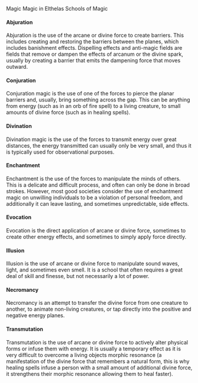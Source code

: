 Magic
Magic in Elthelas
Schools of Magic
        <h4>Abjuration</h4>
        <p>
          Abjuration is the use of the arcane or divine force to create barriers. This includes creating and restoring the barriers between the planes, which includes banishment effects.  Dispelling effects and anti-magic fields are fields that remove or dampen the effects of arcanum or the divine spark, usually by creating a barrier that emits the dampening force that moves outward.
        </p>
        <h4>Conjuration</h4>
        <p>
          Conjuration magic is the use of one of the forces to pierce the planar barriers and, usually, bring something across the gap. This can be anything from energy (such as in an orb of fire spell) to a living creature, to small amounts of divine force (such as in healing spells).
        </p>
        <h4>Divination</h4>
        <p>
          Divination magic is the use of the forces to transmit energy over great distances, the energy transmitted can usually only be very small, and thus it is typically used for observational purposes.
        </p>
        <h4>Enchantment</h4>
        <p>
          Enchantment is the use of the forces to manipulate the minds of others.  This is a delicate and difficult process, and often can only be done in broad strokes.  However, most good societies consider the use of enchantment magic on unwilling individuals to be a violation of personal freedom, and additionally it can leave lasting, and sometimes unpredictable, side effects.
        </p>
        <h4>Evocation</h4>
        <p>
          Evocation is the direct application of arcane or divine force, sometimes to create other energy effects, and sometimes to simply apply force directly.
        </p>
        <h4>Illusion</h4>
        <p>
          Illusion is the use of arcane or divine force to manipulate sound waves, light, and sometimes even smell.  It is a school that often requires a great deal of skill and finesse, but not necessarily a lot of power.
        </p>
        <h4>Necromancy</h4>
        <p>
          Necromancy is an attempt to transfer the divine force from one creature to another, to animate non-living creatures, or tap directly into the positive and negative energy planes.
        </p>
        <h4>Transmutation</h4>
        <p>
          Transmutation is the use of arcane or divine force to actively alter physical forms or infuse them with energy.  It is usually a temporary effect as it is very difficult to overcome a living objects morphic resonance (a manifestation of the divine force that remembers a natural form, this is why healing spells infuse a person with a small amount of additional divine force, it strengthens their morphic resonance allowing them to heal faster).
        </p>